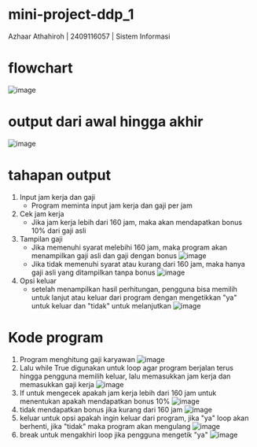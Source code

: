 # mini-project-ddp_1
Azhaar Athahiroh | 2409116057 | Sistem Informasi
# flowchart
![image](https://github.com/user-attachments/assets/2ad3c4d6-72ca-44ef-abf1-2e9b956085a5)
# output dari awal hingga akhir
![image](https://github.com/user-attachments/assets/d70f7a12-615d-416a-a601-a39f62305a42)
# tahapan output
1. Input jam kerja dan gaji
   - Program meminta input jam kerja dan gaji per jam
2. Cek jam kerja
   - Jika jam kerja lebih dari 160 jam, maka akan mendapatkan bonus 10% dari gaji asli
3. Tampilan gaji
   - Jika memenuhi syarat melebihi 160 jam, maka program akan menampilkan gaji asli dan gaji dengan bonus
     ![image](https://github.com/user-attachments/assets/250bb34a-4b88-4301-9978-f21962b60812)
   - Jika tidak memenuhi syarat atau kurang dari 160 jam, maka hanya gaji asli yang ditampilkan tanpa bonus
     ![image](https://github.com/user-attachments/assets/8209dbe9-663f-411a-b519-9d302821096a)
4. Opsi keluar
   - setelah menampilkan hasil perhitungan, pengguna bisa memilih untuk lanjut atau keluar dari program dengan mengetikkan "ya" untuk keluar dan "tidak" untuk melanjutkan
     ![image](https://github.com/user-attachments/assets/205d1d14-f08b-43ec-8b23-17ae5b5c77de)
# Kode program
1. Program menghitung gaji karyawan
   ![image](https://github.com/user-attachments/assets/4e79b1e1-a3f3-4898-bc50-f25f65af974d)
2. Lalu while True digunakan untuk loop agar program berjalan terus hingga pengguna memilih keluar, lalu memasukkan jam kerja dan memasukkan gaji kerja
   ![image](https://github.com/user-attachments/assets/46b6a8ba-d550-4e79-b11d-17cc9cc7e08f)
3. If untuk mengecek apakah jam kerja lebih dari 160 jam untuk menentukan apakah mendapatkan bonus 10%
   ![image](https://github.com/user-attachments/assets/76e6d7a4-2e9c-43a1-94ab-727886236387)
4. tidak mendapatkan bonus jika kurang dari 160 jam
   ![image](https://github.com/user-attachments/assets/9108ac97-74c8-428f-b5dc-18e1dc441cfd)
5. keluar untuk opsi apakah ingin keluar dari program, jika "ya" loop akan berhenti, jika "tidak" maka program akan mengulang
   ![image](https://github.com/user-attachments/assets/b70d6508-5d18-4e22-9aea-3f52eb72b192)
6. break untuk mengakhiri loop jika pengguna mengetik "ya"
   ![image](https://github.com/user-attachments/assets/fb75b75f-4d17-47cd-89f2-942429e0bdc8)
